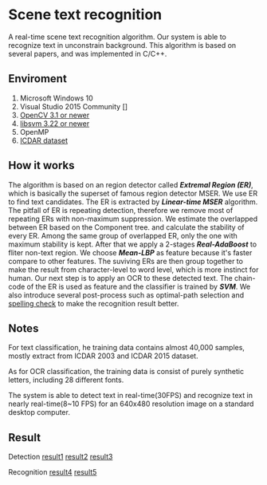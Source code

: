 Scene text recognition
========

A real-time scene text recognition algorithm.
Our system is able to recognize text in unconstrain background.
This algorithm is based on several papers, and was implemented in C/C++.


Enviroment
--------

1. Microsoft Windows 10
2. Visual Studio 2015 Community []
3. [OpenCV 3.1 or newer][1]
4. [libsvm 3.22 or newer][2]
5. OpenMP
6. [ICDAR dataset][3]



How it works
---------

The algorithm is based on an region detector called ***Extremal Region (ER)***, which is basically the superset of famous region detector MSER. We use ER to find text candidates. The ER is extracted by ***Linear-time MSER*** algorithm. The pitfall of ER is repeating detection, therefore we remove most of repeating ERs with non-maximum suppression. We estimate the overlapped between ER based on the Component tree. and calculate the stability of every ER. Among the same group of overlapped ER, only the one with maximum stability is kept. After that we apply a 2-stages ***Real-AdaBoost*** to fliter non-text region. We choose ***Mean-LBP*** as feature because it's faster compare to other features. The suviving ERs are then group together to make the result from character-level to word level, which is more instinct for human. Our next step is to apply an OCR to these detected text. The chain-code of the ER is used as feature and the classifier is trained by ***SVM***. We also introduce several post-process such as optimal-path selection and [spelling check][4] to make the recognition result better. 



Notes
---------

For text classification, he training data contains almost 40,000 samples, mostly extract from ICDAR 2003 and ICDAR 2015 dataset.  

As for OCR classification, the training data is consist of purely synthetic letters, including 28 different fonts.  

The system is able to detect text in real-time(30FPS) and recognize text in nearly real-time(8~10 FPS) for an 640x480 resolution image on a standard desktop computer.


Result
----------

Detection 
[result1][pic1]
[result2][pic2]
[result3][pic3]

Recognition
[result4][pic4]
[result5][pic5]



[1]: http://opencv.org/
[2]: https://www.csie.ntu.edu.tw/~cjlin/libsvm/
[3]: http://u-pat.org/ICDAR2017/
[4]: http://norvig.com/spell-correct.html

[pic1]: res/result1.jpg
[pic2]: res/result2.jpg
[pic3]: res/result3.jpg
[pic4]: res/result4.jpg
[pic5]: res/result5.jpg